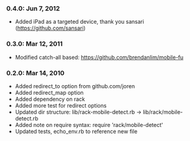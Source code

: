 ### 0.4.0: Jun 7, 2012 ###
* Added iPad as a targeted device, thank you sansari (https://github.com/sansari)

### 0.3.0: Mar 12, 2011 ###
* Modified catch-all based: https://github.com/brendanlim/mobile-fu

### 0.2.0: Mar 14, 2010 ###
* Added redirect_to option from github.com/joren
* Added redirect_map option
* Added dependency on rack
* Added more test for redirect options
* Updated dir structure: lib/rack-mobile-detect.rb -> lib/rack/mobile-detect.rb
* Added note on require syntax: require 'rack/mobile-detect'
* Updated tests, echo_env.rb to reference new file
